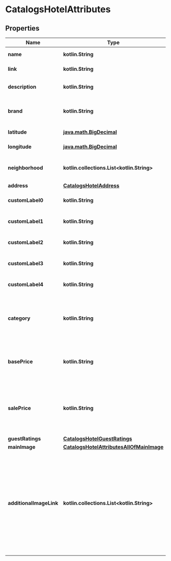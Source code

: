 
# CatalogsHotelAttributes

## Properties
| Name | Type | Description | Notes |
| ------------ | ------------- | ------------- | ------------- |
| **name** | **kotlin.String** | The hotel&#39;s name. |  [optional] |
| **link** | **kotlin.String** | Link to the product page |  [optional] |
| **description** | **kotlin.String** | Brief description of the hotel. |  [optional] |
| **brand** | **kotlin.String** | The brand to which this hotel belongs to. |  [optional] |
| **latitude** | [**java.math.BigDecimal**](java.math.BigDecimal.md) | Latitude of the hotel. |  [optional] |
| **longitude** | [**java.math.BigDecimal**](java.math.BigDecimal.md) | Longitude of the hotel. |  [optional] |
| **neighborhood** | **kotlin.collections.List&lt;kotlin.String&gt;** | A list of neighborhoods where the hotel is located |  [optional] |
| **address** | [**CatalogsHotelAddress**](CatalogsHotelAddress.md) |  |  [optional] |
| **customLabel0** | **kotlin.String** | Custom grouping of hotels |  [optional] |
| **customLabel1** | **kotlin.String** | Custom grouping of hotels |  [optional] |
| **customLabel2** | **kotlin.String** | Custom grouping of hotels |  [optional] |
| **customLabel3** | **kotlin.String** | Custom grouping of hotels |  [optional] |
| **customLabel4** | **kotlin.String** | Custom grouping of hotels |  [optional] |
| **category** | **kotlin.String** | The type of property. The category can be any type of internal description desired. |  [optional] |
| **basePrice** | **kotlin.String** | Base price of the hotel room per night followed by the ISO currency code |  [optional] |
| **salePrice** | **kotlin.String** | Sale price of a hotel room per night. Used to advertise discounts off the regular price of the hotel. |  [optional] |
| **guestRatings** | [**CatalogsHotelGuestRatings**](CatalogsHotelGuestRatings.md) |  |  [optional] |
| **mainImage** | [**CatalogsHotelAttributesAllOfMainImage**](CatalogsHotelAttributesAllOfMainImage.md) |  |  [optional] |
| **additionalImageLink** | **kotlin.collections.List&lt;kotlin.String&gt;** | &lt;p&gt;&lt;&#x3D; 2000 characters&lt;/p&gt; &lt;p&gt;The links to additional images for your hotel. Up to ten additional images can be used to show a hotel from different angles. Must begin with http:// or https://.&lt;/p&gt; |  [optional] |



